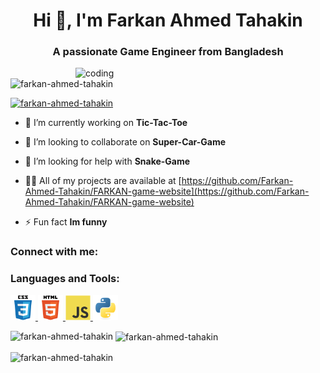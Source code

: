 <h1 align="center">Hi 👋, I'm Farkan Ahmed Tahakin</h1>
<h3 align="center">A passionate Game Engineer from Bangladesh</h3>
<img align="right" alt="coding" width="400" src="https://www.google.com/url?sa=i&url=https%3A%2F%2Fgifs.alphacoders.com%2Fgifs%2Fview%2F221495&psig=AOvVaw28Mricya172dt5hbUuTcmF&ust=1747403236305000&source=images&cd=vfe&opi=89978449&ved=0CBMQjRxqFwoTCJDm3rfOpY0DFQAAAAAdAAAAABAo">
<p align="left"> <img src="https://komarev.com/ghpvc/?username=farkan-ahmed-tahakin&label=Profile%20views&color=0e75b6&style=flat" alt="farkan-ahmed-tahakin" /> </p>

<p align="left"> <a href="https://github.com/ryo-ma/github-profile-trophy"><img src="https://github-profile-trophy.vercel.app/?username=farkan-ahmed-tahakin" alt="farkan-ahmed-tahakin" /></a> </p>

- 🔭 I’m currently working on **Tic-Tac-Toe**

- 👯 I’m looking to collaborate on **Super-Car-Game**

- 🤝 I’m looking for help with **Snake-Game**

- 👨‍💻 All of my projects are available at [https://github.com/Farkan-Ahmed-Tahakin/FARKAN-game-website](https://github.com/Farkan-Ahmed-Tahakin/FARKAN-game-website)

- ⚡ Fun fact **Im funny**

<h3 align="left">Connect with me:</h3>
<p align="left">
</p>

<h3 align="left">Languages and Tools:</h3>
<p align="left"> <a href="https://www.w3schools.com/css/" target="_blank" rel="noreferrer"> <img src="https://raw.githubusercontent.com/devicons/devicon/master/icons/css3/css3-original-wordmark.svg" alt="css3" width="40" height="40"/> </a> <a href="https://www.w3.org/html/" target="_blank" rel="noreferrer"> <img src="https://raw.githubusercontent.com/devicons/devicon/master/icons/html5/html5-original-wordmark.svg" alt="html5" width="40" height="40"/> </a> <a href="https://developer.mozilla.org/en-US/docs/Web/JavaScript" target="_blank" rel="noreferrer"> <img src="https://raw.githubusercontent.com/devicons/devicon/master/icons/javascript/javascript-original.svg" alt="javascript" width="40" height="40"/> </a> <a href="https://www.python.org" target="_blank" rel="noreferrer"> <img src="https://raw.githubusercontent.com/devicons/devicon/master/icons/python/python-original.svg" alt="python" width="40" height="40"/> </a> </p>

<p><img align="left" src="https://github-readme-stats.vercel.app/api/top-langs?username=farkan-ahmed-tahakin&show_icons=true&locale=en&layout=compact" alt="farkan-ahmed-tahakin" /></p>

<p>&nbsp;<img align="center" src="https://github-readme-stats.vercel.app/api?username=farkan-ahmed-tahakin&show_icons=true&locale=en" alt="farkan-ahmed-tahakin" /></p>

<p><img align="center" src="https://github-readme-streak-stats.herokuapp.com/?user=farkan-ahmed-tahakin&" alt="farkan-ahmed-tahakin" /></p>
